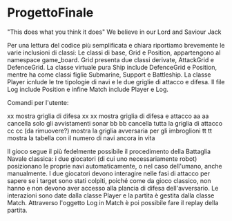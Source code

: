# ProgettoFinale
"This does what you think it does" We believe in our Lord and Saviour Jack

Per una lettura del codice più semplificata e chiara riportiamo brevemente le varie inclusioni di classi:
Le classi di base, Grid e Position, appartengono al namespace game_board. Grid presenta due classi derivate, AttackGrid e DefenceGrid. La classe virtuale pura Ship include DefenceGrid
e Position, mentre ha come classi figlie Submarine, Support e Battleship. La classe Player icnlude le tre tipologie di navi e le due griglie di attacco e difesa. Il file Log include Position
e infine Match include Player e Log.

Comandi per l'utente:

xx		mostra griglia di difesa
xx xx		mostra griglia di difesa e attacco
aa aa		cancella solo gli avvistamenti sonar
bb bb		cancella tutta la griglia di attacco
cc cc		(da rimuovere?) mostra la griglia avversaria per gli imbroglioni
tt tt		mostra la tabella con il numero di navi ancora in vita

Il gioco segue il più fedelmente possibile il procedimento della Battaglia Navale classica: i due giocatori (di cui uno necessariamente robot) posizionano le proprie navi automaticamente, o nel caso dell'umano,
anche manualmente. I due giocatori devono interagire nelle fasi di attacco per sapere se i target sono stati colpiti, poiché come da gioco classico, non hanno e non devono aver accesso alla plancia di difesa
dell'avversario. Le interazioni sono date dalla classe Player e la partita è gestita dalla classe Match.
Attraverso l'oggetto Log in Match è poi possibile fare il replay della partita. 